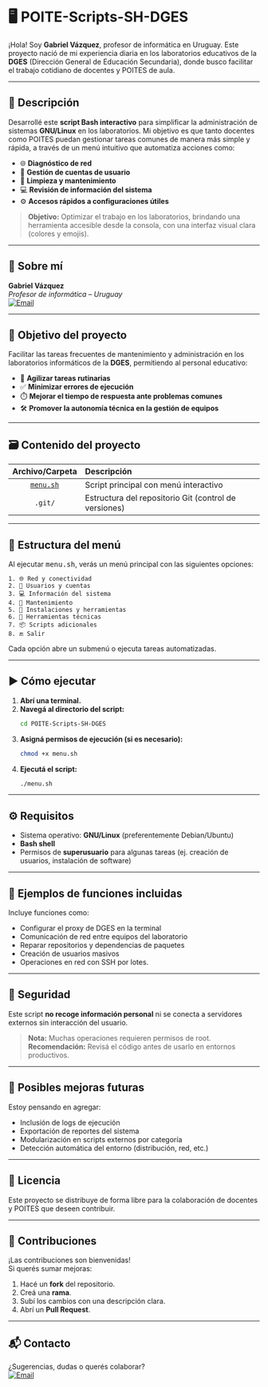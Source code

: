 # 🖥️ POITE-Scripts-SH-DGES

¡Hola! Soy **Gabriel Vázquez**, profesor de informática en Uruguay. Este proyecto nació de mi experiencia diaria en los laboratorios educativos de la **DGES** (Dirección General de Educación Secundaria), donde busco facilitar el trabajo cotidiano de docentes y POITES de aula.

---

## 📌 Descripción

Desarrollé este **script Bash interactivo** para simplificar la administración de sistemas **GNU/Linux** en los laboratorios. Mi objetivo es que tanto docentes como POITES puedan gestionar tareas comunes de manera más simple y rápida, a través de un menú intuitivo que automatiza acciones como:

- 🌐 **Diagnóstico de red**
- 👥 **Gestión de cuentas de usuario**
- 🧹 **Limpieza y mantenimiento**
- 💻 **Revisión de información del sistema**
- ⚙️ **Accesos rápidos a configuraciones útiles**

> **Objetivo:** Optimizar el trabajo en los laboratorios, brindando una herramienta accesible desde la consola, con una interfaz visual clara (colores y emojis).

---

## 👤 Sobre mí

**Gabriel Vázquez**  
*Profesor de informática – Uruguay*  
[![Email](https://img.shields.io/badge/email-gabriel.vazquez%40docente.ceibal.edu.uy-blue?style=flat-square&logo=gmail)](mailto:gabriel.vazquez@docente.ceibal.edu.uy)

---

## 🎯 Objetivo del proyecto

Facilitar las tareas frecuentes de mantenimiento y administración en los laboratorios informáticos de la **DGES**, permitiendo al personal educativo:

- 🚀 **Agilizar tareas rutinarias**
- ✅ **Minimizar errores de ejecución**
- ⏱️ **Mejorar el tiempo de respuesta ante problemas comunes**
- 🛠️ **Promover la autonomía técnica en la gestión de equipos**

---

## 🗃️ Contenido del proyecto

| Archivo/Carpeta | Descripción                                      |
|:---------------:|:-------------------------------------------------|
| [`menu.sh`](menu.sh) | Script principal con menú interactivo            |
| `.git/`         | Estructura del repositorio Git (control de versiones) |

---

## 📂 Estructura del menú

Al ejecutar <kbd>menu.sh</kbd>, verás un menú principal con las siguientes opciones:

```
1. 🌐 Red y conectividad
2. 👥 Usuarios y cuentas
3. 💻 Información del sistema
4. 🧹 Mantenimiento
5. 🧩 Instalaciones y herramientas
6. 🔧 Herramientas técnicas
7. 📦 Scripts adicionales
8. 🔚 Salir
```

Cada opción abre un submenú o ejecuta tareas automatizadas.

---

## ▶️ Cómo ejecutar

1. **Abrí una terminal.**
2. **Navegá al directorio del script:**
   ```bash
   cd POITE-Scripts-SH-DGES
   ```
3. **Asigná permisos de ejecución (si es necesario):**
   ```bash
   chmod +x menu.sh
   ```
4. **Ejecutá el script:**
   ```bash
   ./menu.sh
   ```

---

## ⚙️ Requisitos

- Sistema operativo: **GNU/Linux** (preferentemente Debian/Ubuntu)
- **Bash shell**
- Permisos de **superusuario** para algunas tareas (ej. creación de usuarios, instalación de software)

---

## 🧪 Ejemplos de funciones incluidas

Incluye funciones como:

- Configurar el proxy de DGES en la terminal
- Comunicación de red entre equipos del laboratorio
- Reparar repositorios y dependencias de paquetes
- Creación de usuarios masivos
- Operaciones en red con SSH por lotes.

---

## 🔐 Seguridad

Este script **no recoge información personal** ni se conecta a servidores externos sin interacción del usuario.  
> **Nota:** Muchas operaciones requieren permisos de root.  
> **Recomendación:** Revisá el código antes de usarlo en entornos productivos.

---

## 🧱 Posibles mejoras futuras

Estoy pensando en agregar:

- Inclusión de logs de ejecución
- Exportación de reportes del sistema
- Modularización en scripts externos por categoría
- Detección automática del entorno (distribución, red, etc.)

---

## 📄 Licencia

Este proyecto se distribuye de forma libre para la colaboración de docentes y POITES que deseen contribuir.

---

## 🤝 Contribuciones

¡Las contribuciones son bienvenidas!  
Si querés sumar mejoras:

1. Hacé un **fork** del repositorio.
2. Creá una **rama**.
3. Subí los cambios con una descripción clara.
4. Abrí un **Pull Request**.

---

## 📬 Contacto

¿Sugerencias, dudas o querés colaborar?  
[![Email](https://img.shields.io/badge/email-gabriel.vazquez%40docente.ceibal.edu.uy-blue?style=flat-square&logo=gmail)](mailto:gabriel.vazquez@docente.ceibal.edu.uy)